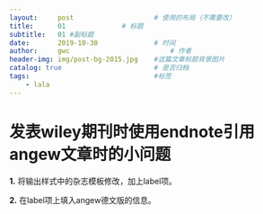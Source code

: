 ```yaml
---
layout:     post   				    # 使用的布局（不需要改）
title:      01 				# 标题 
subtitle:   01 #副标题
date:       2019-10-30 				# 时间
author:     gwc 						# 作者
header-img: img/post-bg-2015.jpg 	#这篇文章标题背景图片
catalog: true 						# 是否归档
tags:								#标签
    - lala
---
```


# 发表wiley期刊时使用endnote引用angew文章时的小问题







**1.** 将输出样式中的杂志模板修改，加上label项。

**2.** 在label项上填入angew德文版的信息。

